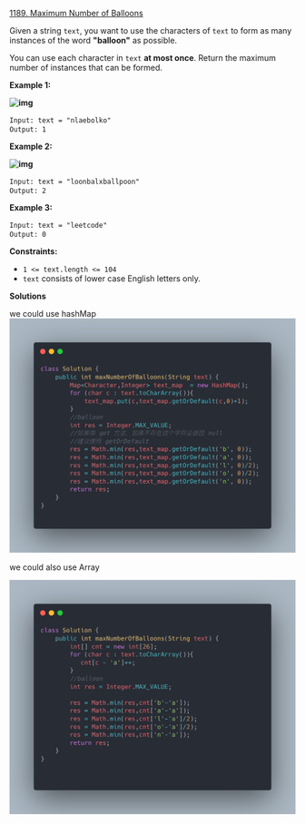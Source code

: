 [1189. Maximum Number of Balloons](https://leetcode.com/problems/maximum-number-of-balloons/)

Given a string `text`, you want to use the characters of `text` to form as many instances of the word **"balloon"** as possible.

You can use each character in `text` **at most once**. Return the maximum number of instances that can be formed.

 

**Example 1:**

**![img](https://assets.leetcode.com/uploads/2019/09/05/1536_ex1_upd.JPG)**

```
Input: text = "nlaebolko"
Output: 1
```

**Example 2:**

**![img](https://assets.leetcode.com/uploads/2019/09/05/1536_ex2_upd.JPG)**

```
Input: text = "loonbalxballpoon"
Output: 2
```

**Example 3:**

```
Input: text = "leetcode"
Output: 0
```

 

**Constraints:**

- `1 <= text.length <= 104`
- `text` consists of lower case English letters only.

**Solutions**


we could use hashMap   
![alt text](1189ht.png)


we could also use Array 

![alt text](image.png)